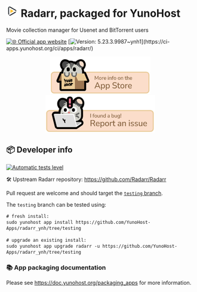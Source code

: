 <!--
N.B.: This README was automatically generated by <https://github.com/YunoHost/apps_tools/blob/main/readme_generator>
It shall NOT be edited by hand.
-->

<h1>
  <img src="https://raw.githubusercontent.com/YunoHost/apps/main/logos/radarr.png" width="32px" alt="Logo of Radarr">
  Radarr, packaged for YunoHost
</h1>

Movie collection manager for Usenet and BitTorrent users

[![🌐 Official app website](https://img.shields.io/badge/Official_app_website-darkgreen?style=for-the-badge)](https://radarr.video)
[![Version: 5.23.3.9987~ynh1](https://img.shields.io/badge/Version-5.23.3.9987~ynh1-rgba(0,150,0,1)?style=for-the-badge)](https://ci-apps.yunohost.org/ci/apps/radarr/)

<div align="center">
<a href="https://apps.yunohost.org/app/radarr"><img height="100px" src="https://github.com/YunoHost/yunohost-artwork/raw/refs/heads/main/badges/neopossum-badges/badge_more_info_on_the_appstore.svg"/></a>
<a href="https://github.com/YunoHost-Apps/radarr_ynh/issues"><img height="100px" src="https://github.com/YunoHost/yunohost-artwork/raw/refs/heads/main/badges/neopossum-badges/badge_report_an_issue.svg"/></a>
</div>

## 📦 Developer info

[![Automatic tests level](https://apps.yunohost.org/badge/cilevel/radarr)](https://ci-apps.yunohost.org/ci/apps/radarr/)

🛠️ Upstream Radarr repository: <https://github.com/Radarr/Radarr>

Pull request are welcome and should target the [`testing` branch](https://github.com/YunoHost-Apps/radarr_ynh/tree/testing).

The `testing` branch can be tested using:
```
# fresh install:
sudo yunohost app install https://github.com/YunoHost-Apps/radarr_ynh/tree/testing

# upgrade an existing install:
sudo yunohost app upgrade radarr -u https://github.com/YunoHost-Apps/radarr_ynh/tree/testing
```

### 📚 App packaging documentation

Please see <https://doc.yunohost.org/packaging_apps> for more information.